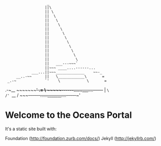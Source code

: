                        _
                      ||\
                      || \
                      ||  \
                      ||   \
                      ||    \
                      ||     \
                      ||      \
                      ||       \
                      ||        \
                      ||         \
                      ||          \
                      ||           \
                      ||            \
                      ||   ___---~~~`
                      ||~~~ ____....------...
                ___...||~~~_____________    ~~-_
         __..-~~      ||   \____________\       =
     _.-~             `'    \            \       =
  .-~__                      ~~~~~~~~~~~'   ____.=
   \   ~~~~~------......_______....-----~~~~     |
    `\                                          /'
      `\__                                     /
          ~~~~~------......_______....-----~~~'  


# Welcome to the Oceans Portal

It's a static site built with:

Foundation (http://foundation.zurb.com/docs/)
Jekyll (http://jekyllrb.com/)